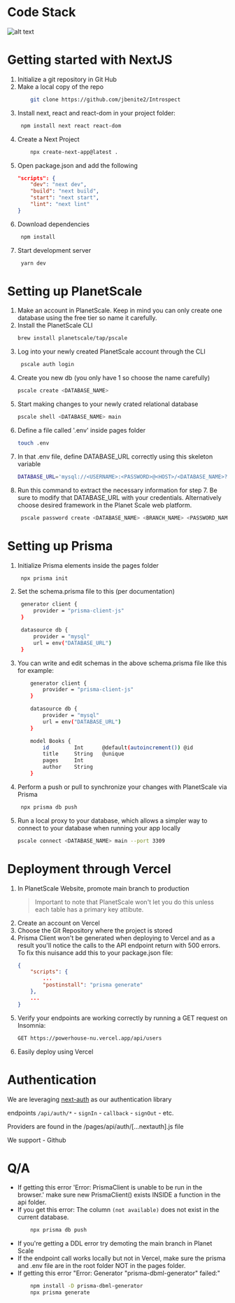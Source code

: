 # Code Stack 
![alt text](./public/code-stack.png)
# Getting started with NextJS

1. Initialize a git repository in Git Hub
2. Make a local copy of the repo
    ```bash
        git clone https://github.com/jbenite2/Introspect
    ```
3. Install next, react and react-dom in your project folder:
    ```bash
     npm install next react react-dom
    ```
4. Create a Next Project
    ```bash
        npx create-next-app@latest .
    ```
5. Open package.json and add the following
    ```json
    "scripts": {
        "dev": "next dev",
        "build": "next build",
        "start": "next start",
        "lint": "next lint"
    }
    ```
6. Download dependencies
    ```bash
     npm install
    ```
7. Start development server
    ```bash
     yarn dev
    ```

# Setting up PlanetScale

1. Make an account in PlanetScale. Keep in mind you can only create one database using the free tier so name it carefully.
2. Install the PlanetScale CLI
    ```bash
    brew install planetscale/tap/pscale
    ```
3. Log into your newly created PlanetScale account through the CLI
    ```bash
     pscale auth login
    ```
4. Create you new db (you only have 1 so choose the name carefully)
    ```bash
    pscale create <DATABASE_NAME>
    ```
5. Start making changes to your newly crated relational database
    ```bash
    pscale shell <DATABASE_NAME> main
    ```
6. Define a file called '.env' inside pages folder
    ```bash
    touch .env
    ```
7. In that .env file, define DATABASE_URL correctly using this skeleton variable
    ```bash
    DATABASE_URL='mysql://<USERNAME>:<PASSWORD>@<HOST>/<DATABASE_NAME>?sslaccept=strict'
    ```
8. Run this command to extract the necessary information for step 7. Be sure to modify that DATABASE_URL with your credentials. Alternatively choose desired framework in the Planet Scale web platform. 
    ```bash
     pscale password create <DATABASE_NAME> <BRANCH_NAME> <PASSWORD_NAME>
    ```

# Setting up Prisma

1. Initialize Prisma elements inside the pages folder
    ```bash
     npx prisma init
    ```
2. Set the schema.prisma file to this (per documentation)

    ```bash
     generator client {
         provider = "prisma-client-js"
     }

     datasource db {
         provider = "mysql"
         url = env("DATABASE_URL")
     }
    ```

3. You can write and edit schemas in the above schema.prisma file like this for example:

    ```bash
        generator client {
            provider = "prisma-client-js"
        }

        datasource db {
            provider = "mysql"
            url = env("DATABASE_URL")
        }

        model Books {
            id        Int      @default(autoincrement()) @id
            title     String   @unique
            pages     Int
            author    String
        }
    ```

4. Perform a push or pull to synchronize your changes with PlanetScale via Prisma
    ```bash
     npx prisma db push
    ```
5. Run a local proxy to your database, which allows a simpler way to connect to your database when running your app locally
    ```bash
    pscale connect <DATABASE_NAME> main --port 3309
    ```

# Deployment through Vercel

1.  In PlanetScale Website, promote main branch to production
    > Important to note that PlanetScale won't let you do this unless each table has a primary key attibute.
2.  Create an account on Vercel
3.  Choose the Git Repository where the project is stored
4.  Prisma Client won't be generated when deploying to Vercel and as a result you'll notice the calls to the API endpoint return with 500 errors. To fix this nuisance add this to your package.json file:
    ```json
    {
        "scripts": {
            ...
            "postinstall": "prisma generate"
        },
        ...
    }
    ```
5.  Verify your endpoints are working correctly by running a GET request on Insomnia:
    ```bash
    GET https://powerhouse-nu.vercel.app/api/users
    ```
6.  Easily deploy using Vercel

# Authentication

We are leveraging [next-auth](https://next-auth.js.org/) as our authentication library

endpoints `/api/auth/*` - `signIn` - `callback` - `signOut` - etc.

Providers are found in the /pages/api/auth/[...nextauth].js file

We support - Github

# Q/A

-   If getting this error 'Error: PrismaClient is unable to be run in the browser.' make sure new PrismaClient() exists INSIDE a function in the api folder.
-   If you get this error: The column `(not available)` does not exist in the current database.
    ```bash
        npx prisma db push
    ```
-   If you're getting a DDL error try demoting the main branch in Planet Scale
-   If the endpoint call works locally but not in Vercel, make sure the prisma and .env file are in the root folder NOT in the pages folder.
-   If getting this error "Error: Generator "prisma-dbml-generator" failed:"
    ```bash
        npm install -D prisma-dbml-generator
        npx prisma generate
    ```
